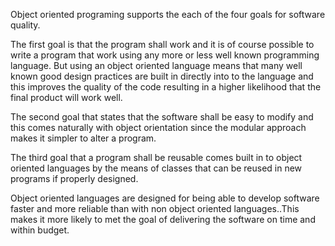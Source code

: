 Object oriented programing supports the each of the four goals for software quality. 

The first goal is that the program shall work and it is of course possible to write a program that work using any more or less well known programming language. But using an object oriented language means that many well known good design practices are built in directly into to the language and this improves the quality of the code resulting in a higher likelihood that the final product will work well.

The second goal that states that the software shall be easy to modify and this comes naturally with object orientation since the modular approach makes it simpler to alter a program.

The third goal that a program shall be reusable comes built in to object oriented languages by the means of classes that can be reused in new programs if properly designed.

Object oriented languages are designed for being able to develop software faster and more reliable than with non object oriented languages..This makes it more likely to met the goal of delivering the software on time and within budget.
